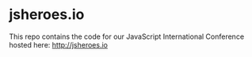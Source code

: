 # jsheroes.io

This repo contains the code for our JavaScript International Conference hosted here: http://jsheroes.io
